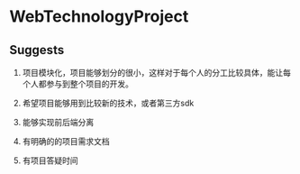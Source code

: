 # WebTechnologyProject
## Suggests
1. 项目模块化，项目能够划分的很小，这样对于每个人的分工比较具体，能让每个人都参与到整个项目的开发。

2. 希望项目能够用到比较新的技术，或者第三方sdk

3. 能够实现前后端分离

4. 有明确的的项目需求文档

5. 有项目答疑时间